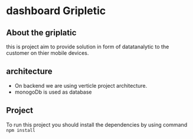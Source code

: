 dashboard Gripletic
===================
## About the griplatic
   this is project aim to provide solution in form of datatanalytic to the customer on thier mobile devices.
   
## architecture 
    
* On backend we are using verticle project architecture.
* monogoDb is used as database 

## Project 
 To run this project you should install  the dependencies by using command `npm install`
 
 
 
 

    
   
   
    
